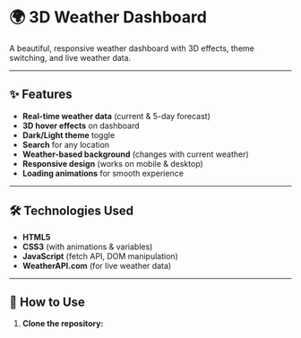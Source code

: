 # 🌍 3D Weather Dashboard

A beautiful, responsive weather dashboard with 3D effects, theme switching, and live weather data.


---

## ✨ Features

- **Real-time weather data** (current & 5-day forecast)
- **3D hover effects** on dashboard
- **Dark/Light theme** toggle
- **Search** for any location
- **Weather-based background** (changes with current weather)
- **Responsive design** (works on mobile & desktop)
- **Loading animations** for smooth experience

---

## 🛠️ Technologies Used

- **HTML5**
- **CSS3** (with animations & variables)
- **JavaScript** (fetch API, DOM manipulation)
- **WeatherAPI.com** (for live weather data)

---

## 🚀 How to Use

1. **Clone the repository:**
